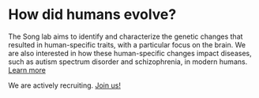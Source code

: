 ---
---

# How did humans evolve?

The Song lab aims to identify and characterize the genetic changes that resulted in human-specific traits, with a particular focus on the brain. We are also interested in how these human-specific changes impact diseases, such as autism spectrum disorder and schizophrenia, in modern humans. [Learn more](research)

We are actively recruiting. [Join us!](joinus)